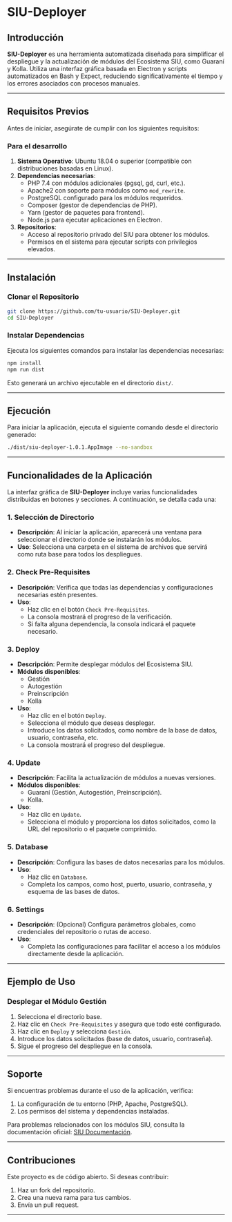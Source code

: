 # SIU-Deployer

## Introducción

**SIU-Deployer** es una herramienta automatizada diseñada para simplificar el despliegue y la actualización de módulos del Ecosistema SIU, como Guaraní y Kolla. Utiliza una interfaz gráfica basada en Electron y scripts automatizados en Bash y Expect, reduciendo significativamente el tiempo y los errores asociados con procesos manuales.

---

## Requisitos Previos

Antes de iniciar, asegúrate de cumplir con los siguientes requisitos:

### Para el desarrollo

1. **Sistema Operativo**: Ubuntu 18.04 o superior (compatible con distribuciones basadas en Linux).
2. **Dependencias necesarias**:
   - PHP 7.4 con módulos adicionales (pgsql, gd, curl, etc.).
   - Apache2 con soporte para módulos como `mod_rewrite`.
   - PostgreSQL configurado para los módulos requeridos.
   - Composer (gestor de dependencias de PHP).
   - Yarn (gestor de paquetes para frontend).
   - Node.js para ejecutar aplicaciones en Electron.
3. **Repositorios**:
   - Acceso al repositorio privado del SIU para obtener los módulos.
   - Permisos en el sistema para ejecutar scripts con privilegios elevados.

---

## Instalación

### Clonar el Repositorio
```bash
git clone https://github.com/tu-usuario/SIU-Deployer.git
cd SIU-Deployer
```

### Instalar Dependencias
Ejecuta los siguientes comandos para instalar las dependencias necesarias:
```bash
npm install
npm run dist
```

Esto generará un archivo ejecutable en el directorio `dist/`.

---

## Ejecución

Para iniciar la aplicación, ejecuta el siguiente comando desde el directorio generado:
```bash
./dist/siu-deployer-1.0.1.AppImage --no-sandbox
```

---

## Funcionalidades de la Aplicación

La interfaz gráfica de **SIU-Deployer** incluye varias funcionalidades distribuidas en botones y secciones. A continuación, se detalla cada una:

### 1. **Selección de Directorio**
- **Descripción**: Al iniciar la aplicación, aparecerá una ventana para seleccionar el directorio donde se instalarán los módulos.
- **Uso**: Selecciona una carpeta en el sistema de archivos que servirá como ruta base para todos los despliegues.

### 2. **Check Pre-Requisites**
- **Descripción**: Verifica que todas las dependencias y configuraciones necesarias estén presentes.
- **Uso**:
  - Haz clic en el botón `Check Pre-Requisites`.
  - La consola mostrará el progreso de la verificación.
  - Si falta alguna dependencia, la consola indicará el paquete necesario.

### 3. **Deploy**
- **Descripción**: Permite desplegar módulos del Ecosistema SIU.
- **Módulos disponibles**:
  - Gestión
  - Autogestión
  - Preinscripción
  - Kolla
- **Uso**:
  - Haz clic en el botón `Deploy`.
  - Selecciona el módulo que deseas desplegar.
  - Introduce los datos solicitados, como nombre de la base de datos, usuario, contraseña, etc.
  - La consola mostrará el progreso del despliegue.

### 4. **Update**
- **Descripción**: Facilita la actualización de módulos a nuevas versiones.
- **Módulos disponibles**:
  - Guaraní (Gestión, Autogestión, Preinscripción).
  - Kolla.
- **Uso**:
  - Haz clic en `Update`.
  - Selecciona el módulo y proporciona los datos solicitados, como la URL del repositorio o el paquete comprimido.

### 5. **Database**
- **Descripción**: Configura las bases de datos necesarias para los módulos.
- **Uso**:
  - Haz clic en `Database`.
  - Completa los campos, como host, puerto, usuario, contraseña, y esquema de las bases de datos.

### 6. **Settings**
- **Descripción**: (Opcional) Configura parámetros globales, como credenciales del repositorio o rutas de acceso.
- **Uso**:
  - Completa las configuraciones para facilitar el acceso a los módulos directamente desde la aplicación.

---

## Ejemplo de Uso

### Desplegar el Módulo Gestión
1. Selecciona el directorio base.
2. Haz clic en `Check Pre-Requisites` y asegura que todo esté configurado.
3. Haz clic en `Deploy` y selecciona `Gestión`.
4. Introduce los datos solicitados (base de datos, usuario, contraseña).
5. Sigue el progreso del despliegue en la consola.

---

## Soporte

Si encuentras problemas durante el uso de la aplicación, verifica:
1. La configuración de tu entorno (PHP, Apache, PostgreSQL).
2. Los permisos del sistema y dependencias instaladas.

Para problemas relacionados con los módulos SIU, consulta la documentación oficial: [SIU Documentación](https://www.siu.edu.ar/).

---

## Contribuciones

Este proyecto es de código abierto. Si deseas contribuir:
1. Haz un fork del repositorio.
2. Crea una nueva rama para tus cambios.
3. Envía un pull request.

---
